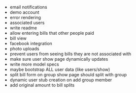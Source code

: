 - email notifications
- demo account
- error rendering
- associated users
- write readme
- allow entering bills that other people paid
- bill view
- facebook integration
- photo uploads
- prevent users from seeing bills they are not associated with
- make sure user show page dynamically updates
- write more model specs
- maybe bootstrap ALL user data (like users/show)
- split bill form on group show page should split with group
- dynamic user stub creation on add group member
- add original amount to bill splits